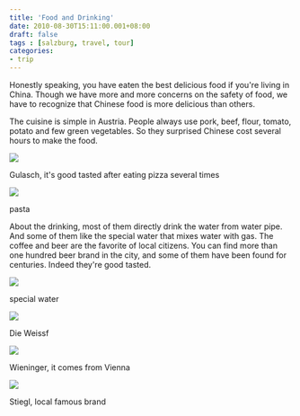 ```yaml
---
title: 'Food and Drinking'
date: 2010-08-30T15:11:00.001+08:00
draft: false
tags : [salzburg, travel, tour]
categories:
- trip
---
```


Honestly speaking, you have eaten the best delicious food if you're living in China. Though we have more and more concerns on the safety of food, we have to recognize that Chinese food is more delicious than others.  
  
The cuisine is simple in Austria. People always use pork, beef, flour, tomato, potato and few green vegetables. So they surprised Chinese cost several hours to make the food.  

[![](http://lh4.ggpht.com/_5seoFihTGKg/TGhDMuC9-GI/AAAAAAAAEts/07UdMerwnek/s320/DSC01486.JPG)](http://lh4.ggpht.com/_5seoFihTGKg/TGhDMuC9-GI/AAAAAAAAEts/07UdMerwnek/s1600/DSC01486.JPG)

Gulasch, it's good tasted after eating pizza several times

[![](http://lh3.ggpht.com/_5seoFihTGKg/THA4tivsMbI/AAAAAAAAFfM/icqAdSenGh8/s320/DSC02235.JPG)](http://lh3.ggpht.com/_5seoFihTGKg/THA4tivsMbI/AAAAAAAAFfM/icqAdSenGh8/s1600/DSC02235.JPG)

pasta

  
  
About the drinking, most of them directly drink the water from water pipe. And some of them like the special water that mixes water with gas. The coffee and beer are the favorite of local citizens. You can find more than one hundred beer brand in the city, and some of them have been found for centuries. Indeed they're good tasted.  

[![](http://lh4.ggpht.com/_5seoFihTGKg/TGhDHwbEImI/AAAAAAAAEts/2agQjADYhME/s320/IMAG0062.jpg)](http://lh4.ggpht.com/_5seoFihTGKg/TGhDHwbEImI/AAAAAAAAEts/2agQjADYhME/s1600/IMAG0062.jpg)

special water

[![](http://lh5.ggpht.com/_5seoFihTGKg/TGhDLmzGr1I/AAAAAAAAEts/xxBc93WCpjU/s320/DSC01484.JPG)](http://lh5.ggpht.com/_5seoFihTGKg/TGhDLmzGr1I/AAAAAAAAEts/xxBc93WCpjU/s1600/DSC01484.JPG)

Die Weissf

[![](http://lh5.ggpht.com/_5seoFihTGKg/TGHFar39TQI/AAAAAAAAEWI/zuSA9t4mxbs/s320/DSC01410.JPG)](http://lh5.ggpht.com/_5seoFihTGKg/TGHFar39TQI/AAAAAAAAEWI/zuSA9t4mxbs/s1600/DSC01410.JPG)

Wieninger, it comes from Vienna

[![](http://lh6.ggpht.com/_5seoFihTGKg/TG7mpCBHSbI/AAAAAAAAFYk/csiGmZc-dKY/s320/DSC02115.JPG)](http://lh6.ggpht.com/_5seoFihTGKg/TG7mpCBHSbI/AAAAAAAAFYk/csiGmZc-dKY/s1600/DSC02115.JPG)

Stiegl, local famous brand